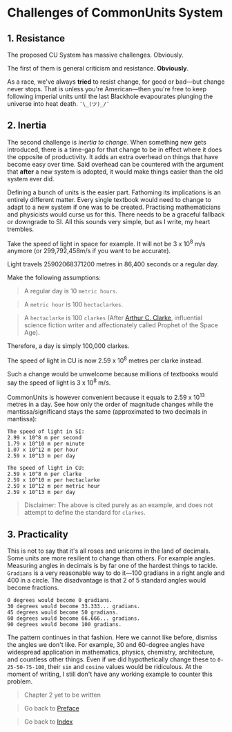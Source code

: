 # Challenges of CommonUnits System

## 1. Resistance

The proposed CU System has massive challenges. Obviously.

The first of them is general criticism and resistance. **Obviously**.

As a race, we've always **tried** to resist change, for good or bad—but change never stops. That is unless you're American—then you're free to keep following imperial units until the last Blackhole evapourates plunging the universe into heat death. `¯\_(ツ)_/¯`

## 2. Inertia

The second challenge is _inertia to change_. When something new gets introduced, there is a time-gap for that change to be in effect where it does the opposite of productivity. It adds an extra overhead on things that have become easy over time. Said overhead can be countered with the argument that **after** a new system is adopted, it would make things easier than the old system ever did.

Defining a bunch of units is the easier part. Fathoming its implications is an entirely different matter. Every single textbook would need to change to adapt to a new system if one was to be created. Practising mathematicians and physicists would curse us for this. There needs to be a graceful fallback or downgrade to SI. All this sounds very simple, but as I write, my heart trembles.

Take the speed of light in space for example. It will not be 3 x 10<sup>8</sup> m/s anymore (or 299,792,458m/s if you want to be accurate).

Light travels 25902068371200 metres in 86,400 seconds or a regular day.

Make the following assumptions:

> A regular day is 10 `metric hours`.

> A `metric hour` is 100 `hectaclarkes`.

> A  `hectaclarke` is 100 `clarkes` (After [Arthur C. Clarke](https://en.wikipedia.org/wiki/Arthur_C._Clarke), influential science fiction writer and affectionately called Prophet of the Space Age).

Therefore, a day is simply 100,000 clarkes.

The speed of light in CU is now 2.59 x 10<sup>8</sup> metres per clarke instead.

Such a change would be unwelcome because millions of textbooks would say the speed of light is 3 x 10<sup>8</sup> m/s.

CommonUnits is however convenient because it equals to 2.59 x 10<sup>13</sup> metres in a day. See how only the order of magnitude changes while the mantissa/significand stays the same (approximated to two decimals in mantissa):

```
The speed of light in SI:
2.99 x 10^8 m per second
1.79 x 10^10 m per minute
1.07 x 10^12 m per hour
2.59 x 10^13 m per day

The speed of light in CU:
2.59 x 10^8 m per clarke
2.59 x 10^10 m per hectaclarke
2.59 x 10^12 m per metric hour
2.59 x 10^13 m per day
```

> Disclaimer: The above is cited purely as an example, and does not attempt to define the standard for `clarkes`.

## 3. Practicality
This is not to say that it's all roses and unicorns in the land of decimals. Some units are more resilient to change than others. For example angles. Measuring angles in decimals is by far one of the hardest things to tackle. `Gradians` is a very reasonable way to do it—100 gradians in a right angle and 400 in a circle. The disadvantage is that 2 of 5 standard angles would become fractions.

```
0 degrees would become 0 gradians.
30 degrees would become 33.333... gradians.
45 degrees would become 50 gradians.
60 degrees would become 66.666... gradians.
90 degrees would become 100 gradians.
```

The pattern continues in that fashion. Here we cannot like before, dismiss the angles we don't like. For example, 30 and 60-degree angles have widespread application in mathematics, physics, chemistry, architecture, and countless other things. Even if we did hypothetically change these to `0-25-50-75-100`, their `sin` and `cosine` values would be ridiculous. At the moment of writing, I still don't have any working example to counter this problem.

> Chapter 2 yet to be written

> Go back to [Preface](0.Preface.MD)

> Go back to [Index](../README.md#chapters)
